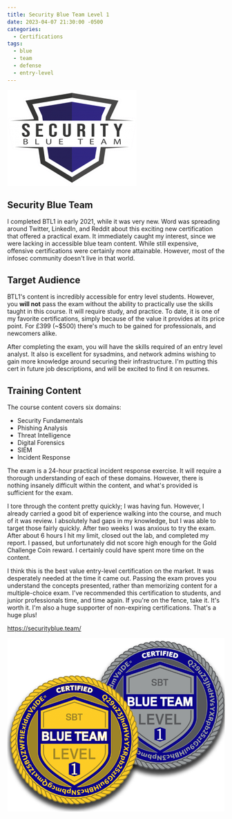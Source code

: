 ```yaml
---
title: Security Blue Team Level 1
date: 2023-04-07 21:30:00 -0500
categories:
  - Certifications
tags:
  - blue
  - team
  - defense
  - entry-level
---
```

![SBT Logo](/images/BTL1/btl1big.png)

## Security Blue Team
I completed BTL1 in early 2021, while it was very new. Word was spreading around Twitter, LinkedIn, and Reddit about this exciting new certification that offered a practical exam. It immediately caught my interest, since we were lacking in accessible blue team content. While still expensive, offensive certifications were certainly more attainable. However, most of the infosec community doesn't live in that world. 
## Target Audience
BTL1's content is incredibly accessible for entry level students. However, you **will not** pass the exam without the ability to practically use the skills taught in this course. It will require study, and practice. To date, it is one of my favorite certifications, simply because of the value it provides at its price point. For £399 (~$500) there's much to be gained for professionals, and newcomers alike.   

After completing the exam, you will have the skills required of an entry level analyst. It also is excellent for sysadmins, and network admins wishing to gain more knowledge around securing their infrastructure. I'm putting this cert in future job descriptions, and will be excited to find it on resumes.

## Training Content
The course content covers six domains:
+ Security Fundamentals
+ Phishing Analysis
+ Threat Intelligence
+ Digital Forensics
+ SIEM
+ Incident Response

The exam is a 24-hour practical incident response exercise. It will require a thorough understanding of each of these domains. However, there is nothing insanely difficult within the content, and what's provided is sufficient for the exam. 

I tore through the content pretty quickly; I was having fun. However, I already carried a good bit of experience walking into the course, and much of it was review. I absolutely had gaps in my knowledge, but I was able to target those fairly quickly. After two weeks I was anxious to try the exam. After about 6 hours I hit my limit, closed out the lab, and completed my report. I passed, but unfortunately did not score high enough for the Gold Challenge Coin reward. I certainly could have spent more time on the content. 

I think this is the best value entry-level certification on the market. It was desperately needed at the time it came out. Passing the exam proves you understand the concepts presented, rather than memorizing content for a multiple-choice exam. I've recommended this certification to students, and junior professionals time, and time again. If you're on the fence, take it. It's worth it. I'm also a huge supporter of non-expiring certifications. That's a huge plus!


<https://securityblue.team/>

![BTL1 Coins](/images/BTL1/btl1coinsmockup.png)
